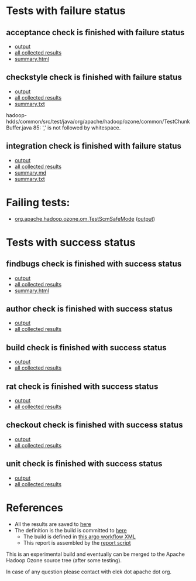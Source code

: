 # Tests with failure status

## acceptance check is finished with failure status

   * [output](https://raw.githubusercontent.com/elek/ozone-ci-03/master/pr/pr-hdds-2375-8z7bl/acceptance/output.log)
   * [all collected results](https://github.com/elek/ozone-ci-03/tree/master/pr/pr-hdds-2375-8z7bl/acceptance)
   * [summary.html](https://elek.github.io/ozone-ci-03/pr/pr-hdds-2375-8z7bl/acceptance/summary.html)


## checkstyle check is finished with failure status

   * [output](https://raw.githubusercontent.com/elek/ozone-ci-03/master/pr/pr-hdds-2375-8z7bl/checkstyle/output.log)
   * [all collected results](https://github.com/elek/ozone-ci-03/tree/master/pr/pr-hdds-2375-8z7bl/checkstyle)
   * [summary.txt](https://github.com/elek/ozone-ci-03/tree/master/pr/pr-hdds-2375-8z7bl/checkstyle/summary.txt)

hadoop-hdds/common/src/test/java/org/apache/hadoop/ozone/common/TestChunkBuffer.java
 85: &apos;,&apos; is not followed by whitespace.

## integration check is finished with failure status

   * [output](https://raw.githubusercontent.com/elek/ozone-ci-03/master/pr/pr-hdds-2375-8z7bl/integration/output.log)
   * [all collected results](https://github.com/elek/ozone-ci-03/tree/master/pr/pr-hdds-2375-8z7bl/integration)
   * [summary.md](https://github.com/elek/ozone-ci-03/tree/master/pr/pr-hdds-2375-8z7bl/integration/summary.md)
   * [summary.txt](https://github.com/elek/ozone-ci-03/tree/master/pr/pr-hdds-2375-8z7bl/integration/summary.txt)

# Failing tests: 

 * [org.apache.hadoop.ozone.om.TestScmSafeMode](hadoop-ozone/integration-test/org.apache.hadoop.ozone.om.TestScmSafeMode.txt) ([output](hadoop-ozone/integration-test/org.apache.hadoop.ozone.om.TestScmSafeMode-output.txt))


# Tests with success status

## findbugs check is finished with success status

   * [output](https://raw.githubusercontent.com/elek/ozone-ci-03/master/pr/pr-hdds-2375-8z7bl/findbugs/output.log)
   * [all collected results](https://github.com/elek/ozone-ci-03/tree/master/pr/pr-hdds-2375-8z7bl/findbugs)
   * [summary.html](https://elek.github.io/ozone-ci-03/pr/pr-hdds-2375-8z7bl/findbugs/summary.html)


## author check is finished with success status

   * [output](https://raw.githubusercontent.com/elek/ozone-ci-03/master/pr/pr-hdds-2375-8z7bl/author/output.log)
   * [all collected results](https://github.com/elek/ozone-ci-03/tree/master/pr/pr-hdds-2375-8z7bl/author)


## build check is finished with success status

   * [output](https://raw.githubusercontent.com/elek/ozone-ci-03/master/pr/pr-hdds-2375-8z7bl/build/output.log)
   * [all collected results](https://github.com/elek/ozone-ci-03/tree/master/pr/pr-hdds-2375-8z7bl/build)


## rat check is finished with success status

   * [output](https://raw.githubusercontent.com/elek/ozone-ci-03/master/pr/pr-hdds-2375-8z7bl/rat/output.log)
   * [all collected results](https://github.com/elek/ozone-ci-03/tree/master/pr/pr-hdds-2375-8z7bl/rat)


## checkout check is finished with success status

   * [output](https://raw.githubusercontent.com/elek/ozone-ci-03/master/pr/pr-hdds-2375-8z7bl/checkout/output.log)
   * [all collected results](https://github.com/elek/ozone-ci-03/tree/master/pr/pr-hdds-2375-8z7bl/checkout)


## unit check is finished with success status

   * [output](https://raw.githubusercontent.com/elek/ozone-ci-03/master/pr/pr-hdds-2375-8z7bl/unit/output.log)
   * [all collected results](https://github.com/elek/ozone-ci-03/tree/master/pr/pr-hdds-2375-8z7bl/unit)




# References

 * All the results are saved to [here](https://github.com/elek/ozone-ci-03/tree/master/pr/pr-hdds-2375-8z7bl/)
 * The definition is the build is committed to [here](https://github.com/elek/argo-ozone)
    * The build is defined in [this argo workflow XML](https://github.com/elek/argo-ozone/blob/master/ozone-build.yaml)
    * This report is assembled by the [report script](https://github.com/elek/argo-ozone/blob/master/scripts/report.sh)

This is an experimental build and eventually can be merged to the Apache Hadoop Ozone source tree (after some testing).

In case of any question please contact with elek dot apache dot org.
